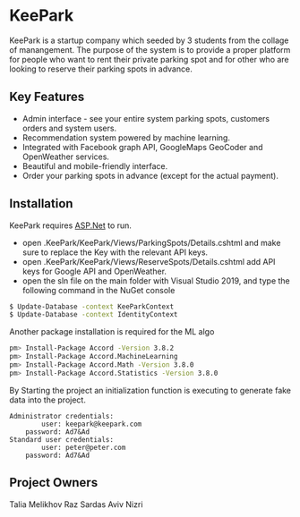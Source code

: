 # KeePark

KeePark is a startup company which seeded by 3 students from the collage of manangement.
The purpose of the system is to provide a proper platform for people who want to rent their private parking spot
and for other who are looking to reserve their parking spots in advance.

## Key Features

  - Admin interface - see your entire system parking spots, customers orders and system users.
  - Recommendation system powered by machine learning.
  - Integrated with Facebook graph API, GoogleMaps GeoCoder and OpenWeather services.
  - Beautiful and mobile-friendly interface.
  - Order your parking spots in advance (except for the actual payment).

## Installation

KeePark requires [ASP.Net](https://www.asp.net/core/overview/aspnet-vnext) to run.

 - open .KeePark/KeePark/Views/ParkingSpots/Details.cshtml and make sure to replace the Key with the relevant API keys.
 - open .KeePark/KeePark/Views/ReserveSpots/Details.cshtml add API keys for Google API and OpenWeather.
 - open the sln file on the main folder with Visual Studio 2019, and type the following command in the NuGet console

```sh
$ Update-Database -context KeeParkContext
$ Update-Database -context IdentityContext
```
Another package installation is required for the ML algo
```sh
pm> Install-Package Accord -Version 3.8.2
pm> Install-Package Accord.MachineLearning
pm> Install-Package Accord.Math -Version 3.8.0
pm> Install-Package Accord.Statistics -Version 3.8.0
```
By Starting the project an initialization function is executing to generate fake data into the project.
```
Administrator credentials:
        user: keepark@keepark.com
    password: Ad7&Ad
Standard user credentials:
        user: peter@peter.com
    password: Ad7&Ad
```

## Project Owners
Talia Melikhov
Raz Sardas
Aviv Nizri
